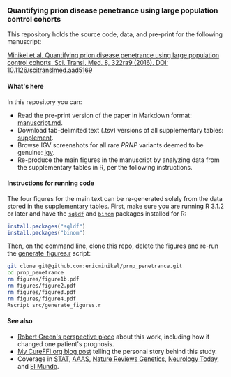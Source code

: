 ### Quantifying prion disease penetrance using large population control cohorts

This repository holds the source code, data, and pre-print for the following manuscript:

[Minikel et al. Quantifying prion disease penetrance using large population control cohorts. Sci. Transl. Med. 8, 322ra9 (2016). DOI: 10.1126/scitranslmed.aad5169](http://stm.sciencemag.org/content/8/322/322ra9.full)

#### What's here

In this repository you can:

+ Read the pre-print version of the paper in Markdown format: [manuscript.md](manuscript.md).
+ Download tab-delimited text (.tsv) versions of all supplementary tables: [supplement](/supplement).
+ Browse IGV screenshots for all rare *PRNP* variants deemed to be genuine: [igv](/supplement/igv).
+ Re-produce the main figures in the manuscript by analyzing data from the supplementary tables in R, per the following instructions.  

#### Instructions for running code

The four figures for the main text can be re-generated solely from the data stored in the supplementary tables. First, make sure you are running R 3.1.2 or later and have the [`sqldf`](http://cran.r-project.org/web/packages/sqldf/index.html) and [`binom`](http://cran.r-project.org/web/packages/binom/index.html) packages installed for R:

```r
install.packages("sqldf")
install.packages("binom")
```

Then, on the command line, clone this repo, delete the figures and re-run the [generate_figures.r](/src/generate_figures.r) script:

```bash
git clone git@github.com:ericminikel/prnp_penetrance.git
cd prnp_penetrance
rm figures/figure1b.pdf
rm figures/figure2.pdf
rm figures/figure3.pdf
rm figures/figure4.pdf
Rscript src/generate_figures.r
```

#### See also

+ [Robert Green's perspective piece](http://stm.sciencemag.org/content/8/322/322fs3.full) about this work, including how it changed one patient's prognosis.
+ [My CureFFI.org blog post](http://www.cureffi.org/2016/01/20/does-this-mean-ill-definitely-get-the-disease/) telling the personal story behind this study.
+ Coverage in [STAT](http://www.statnews.com/2016/01/20/prion-disease-genes/), [AAAS](http://www.aaas.org/news/genetic-risk-prion-disease-reevaluated-thanks-big-data), [Nature Reviews Genetics](http://www.nature.com/nrg/journal/vaop/ncurrent/full/nrg.2016.9.html), [Neurology Today](http://journals.lww.com/neurotodayonline/_layouts/15/oaks.journals.mobile/post.aspx?blogId=1&postId=536), and [El Mundo](http://www.elmundo.es/salud/2016/01/21/569fdbff22601d10308b465f.html).

